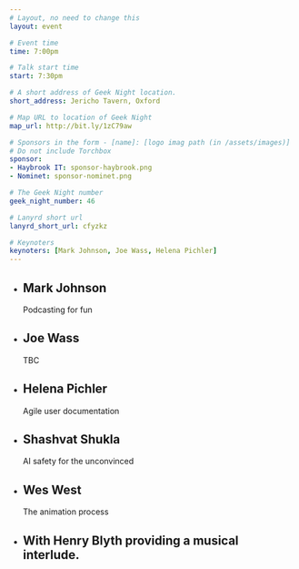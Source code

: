 ```yaml
---
# Layout, no need to change this
layout: event

# Event time
time: 7:00pm

# Talk start time
start: 7:30pm

# A short address of Geek Night location.
short_address: Jericho Tavern, Oxford

# Map URL to location of Geek Night
map_url: http://bit.ly/1zC79aw

# Sponsors in the form - [name]: [logo imag path (in /assets/images)]
# Do not include Torchbox
sponsor:
- Haybrook IT: sponsor-haybrook.png
- Nominet: sponsor-nominet.png

# The Geek Night number
geek_night_number: 46

# Lanyrd short url
lanyrd_short_url: cfyzkz

# Keynoters
keynoters: [Mark Johnson, Joe Wass, Helena Pichler]
---
```


<ul class="keynotes">
     <li itemprop="performer" itemscope="itemscope" itemtype="http://schema.org/Person">
        <h2 itemprop="name">Mark Johnson</h2>
        <p>Podcasting for fun</p>
    </li>
    <li itemprop="performer" itemscope="itemscope" itemtype="http://schema.org/Person">
        <h2 itemprop="name">Joe Wass</h2>
        <p>TBC</p>
    </li>
    <li itemprop="performer" itemscope="itemscope" itemtype="http://schema.org/Person">
        <h2 itemprop="name">Helena Pichler</h2>
        <p>Agile user documentation</p>
    </li>
</ul>

<ul class="microslots">
    <li itemprop="performer" itemscope="itemscope" itemtype="http://schema.org/Person">
        <h2 itemprop="name">Shashvat Shukla</h2>
        <p>AI safety for the unconvinced</p>
    </li>
    <li itemprop="performer" itemscope="itemscope" itemtype="http://schema.org/Person">
        <h2 itemprop="name">Wes West</h2>
        <p>The animation process</p>
    </li>
    <li itemprop="performer" itemscope="itemscope" itemtype="http://schema.org/Person">
        <h2 itemprop="name">With Henry Blyth providing a musical interlude.</h2>
    </li>
</ul>
